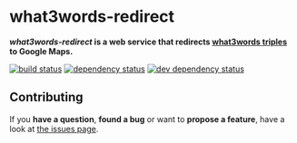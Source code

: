 # what3words-redirect

***what3words-redirect* is a web service that redirects [what3words triples](http://what3words-redirect.com/de/infos/) to Google Maps.**

[![build status](https://img.shields.io/travis/derhuerst/what3words-redirect.svg)](https://travis-ci.org/derhuerst/what3words-redirect)
[![dependency status](https://img.shields.io/david/derhuerst/what3words-redirect.svg)](https://david-dm.org/derhuerst/what3words-redirect#info=dependencies)
[![dev dependency status](https://img.shields.io/david/dev/derhuerst/what3words-redirect.svg)](https://david-dm.org/derhuerst/what3words-redirect#info=devDependencies)



## Contributing

If you **have a question**, **found a bug** or want to **propose a feature**, have a look at [the issues page](https://github.com/derhuerst/what3words-redirect/issues).
